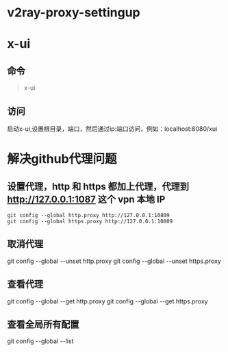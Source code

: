 # v2ray-proxy-settingup

# x-ui

## 命令
> x-ui

## 访问
启动x-ui,设置根目录，端口，然后通过ip:端口访问，例如：localhost:8080/xui


# 解决github代理问题

## 设置代理，http 和 https 都加上代理，代理到 http://127.0.0.1:1087 这个 vpn 本地 IP
```
git config --global http.proxy http://127.0.0.1:10809 
git config --global https.proxy http://127.0.0.1:10809
```

## 取消代理
git config --global --unset http.proxy
git config --global --unset https.proxy

## 查看代理
git config --global --get http.proxy
git config --global --get https.proxy

## 查看全局所有配置
git config --global --list
